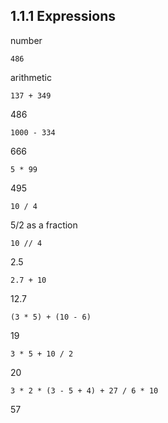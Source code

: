 1.1.1  Expressions
------------------

number

    486

arithmetic

    137 + 349

486

    1000 - 334

666

    5 * 99

495

    10 / 4

5/2 as a fraction

    10 // 4

2.5

    2.7 + 10

12.7

    (3 * 5) + (10 - 6)

19

    3 * 5 + 10 / 2

20

    3 * 2 * (3 - 5 + 4) + 27 / 6 * 10

57
